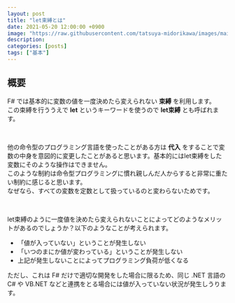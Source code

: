 ```yaml
---
layout: post
title: "let束縛とは"
date: 2021-05-20 12:00:00 +0900
image: "https://raw.githubusercontent.com/tatsuya-midorikawa/images/main/fsdoc-jp/common/fs-octcat.png"
description: 
categories: [posts]
tags: ["基本"]
---
```


## 概要  

F# では基本的に変数の値を一度決めたら変えられない **束縛** を利用します。  
この束縛を行ううえで **let** というキーワードを使うので **let束縛** とも呼ばれます。  

<br>  

他の命令型のプログラミング言語を使ったことがある方は **代入** をすることで変数の中身を意図的に変更したことがあると思います。基本的にはlet束縛をした変数にそのような操作はできません。  
このような制約は命令型プログラミングに慣れ親しんだ人からすると非常に重たい制約に感じると思います。  
なぜなら、すべての変数を定数として扱っているのと変わらないためです。  

<br>  

let束縛のように一度値を決めたら変えられないことによってどのようなメリットがあるのでしょうか？以下のようなことが考えられます。  

- 「値が入っていない」ということが発生しない  
- 「いつのまにか値が変わっている」ということが発生しない  
- 上記が発生しないことによってプログラミング負荷が低くなる

ただし、これは F# だけで適切な開発をした場合に限るため、同じ .NET 言語の C# や VB.NET などと連携をとる場合には値が入っていない状況が発生しうります。  

